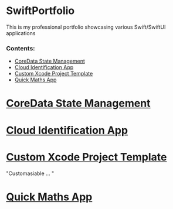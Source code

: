 # SwiftPortfolio
This is my professional portfolio showcasing various Swift/SwiftUI applications 


### Contents:

- [CoreData State Management](#coredata-state-management)
- [Cloud Identification App](#cloud-identification-app)
- [Custom Xcode Project Template](#custom-xcode-project-template)
- [Quick Maths App](#quick-maths-app)


# [CoreData State Management](https://github.com/Oracso/CoreData-State-Management)



# [Cloud Identification App]()


# [Custom Xcode Project Template]()
"Customasiable ... "

# [Quick Maths App]()





 









